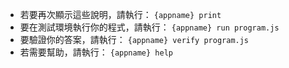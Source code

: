  - 若要再次顯示這些說明，請執行： `{appname} print`
 - 要在測試環境執行你的程式，請執行： `{appname} run program.js`
 - 要驗證你的答案，請執行： `{appname} verify program.js`
 - 若需要幫助，請執行： `{appname} help`
